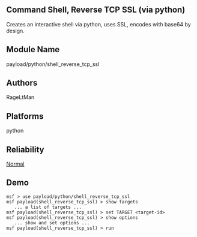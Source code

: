 ## Command Shell, Reverse TCP SSL (via python)

Creates an interactive shell via python, uses SSL, encodes 
with base64 by design.


## Module Name
payload/python/shell_reverse_tcp_ssl

## Authors
RageLtMan





## Platforms
python

## Reliability
[Normal](https://github.com/rapid7/metasploit-framework/wiki/Exploit-Ranking)

## Demo

```
msf > use payload/python/shell_reverse_tcp_ssl
msf payload(shell_reverse_tcp_ssl) > show targets
   ... a list of targets ...
msf payload(shell_reverse_tcp_ssl) > set TARGET <target-id>
msf payload(shell_reverse_tcp_ssl) > show options
   ... show and set options ...
msf payload(shell_reverse_tcp_ssl) > run
```
    
    